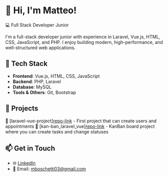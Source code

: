# 👋 Hi, I'm Matteo!

💻 Full Stack Developer Junior

I'm a full-stack developer junior with experience in Laravel, Vue.js, HTML, CSS, JavaScript, and PHP.
I enjoy building modern, high-performance, and well-structured web applications.

## 🔧 Tech Stack
- **Frontend**: Vue.js, HTML, CSS, JavaScript  
- **Backend**: PHP, Laravel  
- **Database**: MySQL  
- **Tools & Others**: Git, Bootstrap

## 🚀 Projects
📌 [laravel-vue-project][repo-link](https://github.com/ilxBoschetto/laravel-vue-project) - First project that can create users and appointments
📌 [kan-ban_laravel_vue][repo-link](https://github.com/ilxBoschetto/kan-ban_laravel_vue) - KanBan board project where you can create tasks and change statuses

## 📫 Get in Touch
- 🌐 [LinkedIn](https://www.linkedin.com/in/matteo-boschetti-0a1868299/) 
- 📧 Email: mboschetti03@gmail.com 
